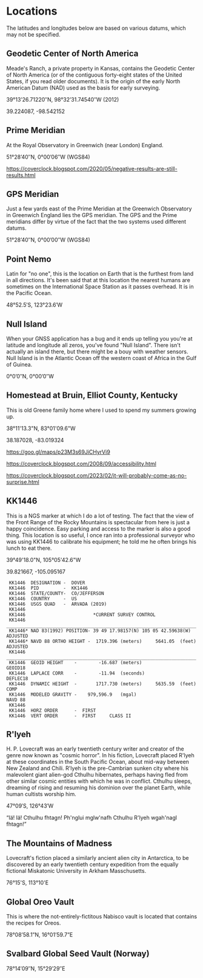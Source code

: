 # Locations

The latitudes and longitudes below are based on various datums, which
may not be specified.

## Geodetic Center of North America

Meade's Ranch, a private property in Kansas, contains the Geodetic Center of
North America (or of the contiguous forty-eight states of the United States,
if you read older documents). It is the origin of the early North American
Datum (NAD) used as the basis for early surveying.

39°13’26.71220″N, 98°32’31.74540″W (2012)

39.224087, -98.542152

## Prime Meridian

At the Royal Observatory in Greenwich (near London) England.

51°28’40″N, 0°00’06″W (WGS84)

<https://coverclock.blogspot.com/2020/05/negative-results-are-still-results.html>

## GPS Meridian

Just a few yards east of the Prime Meridian at the Greenwich Observatory
in Greenwich England lies the GPS meridian. The GPS and the Prime meridians
differ by virtue of the fact that the two systems used different datums.

51°28’40″N, 0°00’00″W (WGS84)

## Point Nemo

Latin for "no one", this is the location on Earth that is the furthest
from land in all directions. It's been said that at this location the
nearest humans are sometimes on the International Space Station as it
passes overhead. It is in the Pacific Ocean.

48°52.5′S, 123°23.6′W

## Null Island

When your GNSS application has a bug and it ends up telling you you're at
latitude and longitude all zeros, you've found "Null Island". There isn't
actually an island there, but there might be a bouy with weather sensors.
Null Island is in the Atlantic Ocean off the western coast of Africa in the
Gulf of Guinea.

0°0’0″N, 0°00’0″W

## Homestead at Bruin, Elliot County, Kentucky

This is old Greene family home where I used to spend my summers growing up.

38°11'13.3"N, 83°01'09.6"W

38.187028, -83.019324

<https://goo.gl/maps/p23M3s69JiCHyrVi9>

<https://coverclock.blogspot.com/2008/09/accessibility.html>

<https://coverclock.blogspot.com/2023/02/it-will-probably-come-as-no-surprise.html>

## KK1446

This is a NGS marker at which I do a lot of testing. The fact that
the view of the Front Range of the Rocky Mountains is spectacular
from here is just a happy coincidence. Easy parking and access to
the marker is also a good thing. This location is so useful, I once
ran into a professional surveyor who was using KK1446 to calibrate his
equipment; he told me he often brings his lunch to eat there.

39°49'18.0"N, 105°05'42.6"W

39.821667, -105.095167

     KK1446  DESIGNATION -  DOVER
     KK1446  PID         -  KK1446
     KK1446  STATE/COUNTY-  CO/JEFFERSON
     KK1446  COUNTRY     -  US
     KK1446  USGS QUAD   -  ARVADA (2019)
     KK1446
     KK1446                         *CURRENT SURVEY CONTROL
     KK1446  ______________________________________________________________________
     KK1446* NAD 83(1992) POSITION- 39 49 17.98157(N) 105 05 42.59638(W)   ADJUSTED  
     KK1446* NAVD 88 ORTHO HEIGHT -  1719.396 (meters)     5641.05  (feet) ADJUSTED  
     KK1446  ______________________________________________________________________
     KK1446  GEOID HEIGHT    -        -16.687 (meters)                     GEOID18
     KK1446  LAPLACE CORR    -        -11.94  (seconds)                    DEFLEC18
     KK1446  DYNAMIC HEIGHT  -       1717.730 (meters)     5635.59  (feet) COMP
     KK1446  MODELED GRAVITY -    979,596.9   (mgal)                       NAVD 88
     KK1446
     KK1446  HORZ ORDER      -  FIRST
     KK1446  VERT ORDER      -  FIRST     CLASS II

## R'lyeh

H. P. Lovecraft was an early twentieth century writer and creator of the genre now
known as "cosmic horror". In his fiction, Lovecraft placed R'lyeh at these coordinates
in the South Pacific Ocean, about mid-way between New Zealand and Chili. R'lyeh is the
pre-Cambrian sunken city where his malevolent giant alien-god Cthulhu hibernates,
perhaps having fled from other similar cosmic entities with which he was in conflict.
Cthulhu sleeps, dreaming of rising and resuming his dominion over the planet Earth,
while human cultists worship him.

47°09′S, 126°43′W

“Iä! Iä! Cthulhu fhtagn! Ph'nglui mglw'nafh Cthulhu R'lyeh wgah'nagl fhtagn!”

## The Mountains of Madness

Lovecraft's fiction placed a similarly ancient alien city in Antarctica, to be
discovered by an early twentieth century expedition from the equally fictional
Miskatonic University in Arkham Masschusetts.

76°15'S, 113°10'E

## Global Oreo Vault

This is where the not-entirely-fictitous Nabisco vault is located that contains the recipes for Oreos.

78°08’58.1”N, 16°01’59.7”E

## Svalbard Global Seed Vault (Norway)

78°14′09″N, 15°29′29″E
